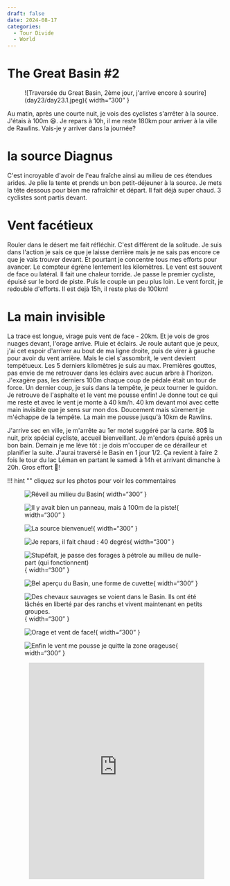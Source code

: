 ```yaml
---
draft: false 
date: 2024-08-17
categories:
  - Tour Divide
  - World
---
```


#  The Great Basin #2

<figure markdown>
![Traversée du Great Basin, 2ème jour, j'arrive encore à sourire](day23/day23.1.jpeg){ width=“300” }
</figure>

Au matin, après une courte nuit, je vois des cyclistes s'arrêter à la source. J'étais à 100m 😆. Je repars à 10h, il me reste 180km pour arriver à la ville de Rawlins. Vais-je y arriver dans la journée?

<!-- more -->

# la source Diagnus 

C'est incroyable d'avoir de l'eau fraîche ainsi au milieu de ces étendues arides. Je plie la tente et prends un bon petit-déjeuner à la source. Je mets la tête dessous pour bien me rafraîchir et départ. Il fait déjà super chaud. 3 cyclistes sont partis devant.

# Vent facétieux 

Rouler dans le désert me fait réfléchir. C'est différent de la solitude. Je suis dans l'action je sais ce que je laisse derrière mais je ne sais pas encore ce que je vais trouver devant. Et pourtant je concentre tous mes efforts pour avancer. Le compteur égrène  lentement les kilomètres. Le vent est souvent de face ou latéral.  Il fait une chaleur torride. Je passe le premier cycliste, épuisé sur le bord de piste. Puis le couple un peu plus loin. Le vent forcit, je redouble d'efforts. Il est dejà 15h, il reste plus de 100km! 


# La main invisible 

La trace est longue, virage puis vent de face - 20km. Et je vois de gros nuages devant, l'orage arrive. Pluie et éclairs. Je roule autant que je peux, j'ai cet espoir d'arriver au bout de ma ligne droite, puis de virer à gauche pour avoir du vent arrière. Mais le ciel s'assombrit, le vent devient tempétueux. Les 5 derniers kilomètres je suis au max. Premières gouttes, pas envie de me retrouver dans les éclairs avec aucun arbre à l'horizon. J'exagère pas, les derniers 100m chaque coup de pédale était un tour de force. Un dernier coup, je suis dans la tempête, je peux tourner le guidon. Je retrouve de l'asphalte et le vent me pousse enfin! Je donne tout ce qui me reste et avec le vent je monte à 40 km/h. 40 km devant moi avec cette main invisible que je sens sur mon dos. Doucement mais sûrement je m'échappe de la tempête. La main me pousse jusqu'à 10km de Rawlins.

J'arrive sec en ville, je m'arrête au 1er motel suggéré par la carte. 80$ la nuit, prix spécial cycliste, accueil bienveillant. Je m'endors épuisé après un bon bain. Demain je me lève tôt : je dois m'occuper de ce dérailleur et planifier la suite. J'aurai traversé le Basin en 1 jour 1/2. Ça revient à faire 2 fois le tour du lac Léman en partant le samedi à 14h et arrivant dimanche à 20h. Gros effort 💪!



!!! hint ""
    cliquez sur les photos pour voir les commentaires

<figure markdown>

![Réveil au milieu du Basin](day23/day23.2.jpeg){ width=“300” }

![Il y avait bien un panneau, mais à 100m de la piste!](day23/day23.3.jpeg){ width=“300” }

![La source bienvenue!](day23/day23.4.jpeg){ width=“300” }

![Je repars, il fait chaud : 40 degrés](day23/day23.5.jpeg){ width=“300” }

![Stupéfait, je passe des forages à pétrole au milieu de nulle-part (qui fonctionnent)](day23/day23.6.jpeg){ width=“300” }

![Bel aperçu du Basin, une forme de cuvette](day23/day23.7.jpeg){ width=“300” }

![Des chevaux sauvages se voient dans le Basin. Ils ont été lâchés en liberté par des ranchs et vivent maintenant en petits groupes.](day23/day23.8.jpeg){ width=“300” }

![Orage et vent de face!](day23/day23.9.jpeg){ width=“300” }

![Enfin le vent me pousse je quitte la zone orageuse](day23/day23.10.jpeg){ width=“300” }

</figure>

<center>
<iframe src='https://connect.garmin.com/modern/activity/embed/16791785799' title='Day 23' width='405' height='500' frameborder='0'></iframe>
</center>





